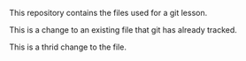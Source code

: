 
This repository contains the files used for a git lesson.

This is a change to an existing file that git has already tracked.

This is a thrid change to the file.
